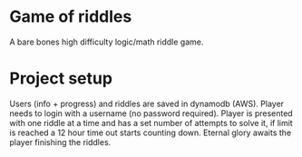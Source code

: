 # Game of riddles
A bare bones high difficulty logic/math riddle game.

# Project setup
Users (info + progress) and riddles are saved in dynamodb (AWS). 
Player needs to login with a username (no password required).
Player is presented with one riddle at a time and has a set number of attempts to solve it, if limit is reached a 12 hour time out starts counting down.
Eternal glory awaits the player finishing the riddles.